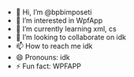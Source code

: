 - 👋 Hi, I’m @bpbimposeti
- 👀 I’m interested in WpfApp
- 🌱 I’m currently learning xml, cs
- 💞️ I’m looking to collaborate on idk
- 📫 How to reach me idk
- 😄 Pronouns: idk
- ⚡ Fun fact: WPFAPP

<!---
bpbimposeti/bpbimposeti is a ✨ special ✨ repository because its `README.md` (this file) appears on your GitHub profile.
You can click the Preview link to take a look at your changes.
--->
